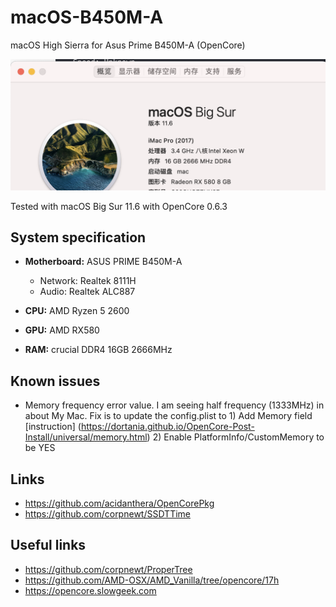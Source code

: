# macOS-B450M-A
macOS High Sierra for Asus Prime B450M-A (OpenCore)

<p align="center">
	<img src="https://github.com/jackqiang123/macOS-Asus-Prime-B450M-A/blob/main/info.png"/>
</p>

Tested with macOS Big Sur 11.6 with OpenCore 0.6.3

## System specification

* **Motherboard:** ASUS PRIME B450M-A
	* Network: Realtek 8111H
	* Audio: Realtek ALC887

* **CPU:** AMD Ryzen 5 2600
* **GPU:** AMD RX580
* **RAM:** crucial DDR4 16GB 2666MHz 


## Known issues

* Memory frequency error value. I am seeing half frequency (1333MHz) in about My Mac. Fix is to update the config.plist to 1) Add Memory field [instruction] (https://dortania.github.io/OpenCore-Post-Install/universal/memory.html) 2) Enable PlatformInfo/CustomMemory to be YES

## Links

* https://github.com/acidanthera/OpenCorePkg
* https://github.com/corpnewt/SSDTTime

## Useful links

* https://github.com/corpnewt/ProperTree
* https://github.com/AMD-OSX/AMD_Vanilla/tree/opencore/17h
* https://opencore.slowgeek.com